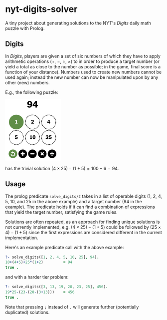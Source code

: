 # nyt-digits-solver

A tiny project about generating solutions to the NYT's *Digits* daily math puzzle with Prolog.

## Digits

In *Digits*, players are given a set of six numbers of which they have to apply arithmetic operations ($+$, $-$, $\div$, $\times$) to in order to produce a target number (or yield a total as close to the number as possible; in the game, final score is a function of your distance). Numbers used to create new numbers cannot be used again; instead the new number can now be manipulated upon by any other (new) numbers.

E.g., the following puzzle:

<img src="digits_ex_94.png" alt="Digits example" style="zoom: 50%;" />

has the trivial solution $(4\times 25)-(1+5)=100-6=94$.

## Usage

The prolog predicate `solve_digits/2` takes in a list of operable digits (1, 2, 4, 5, 10, and 25 in the above example) and a target number (94 in the example). The predicate holds if it can find a combination of expressions that yield the target number, satisfying the game rules.

Solutions are often repeated, as an approach for finding unique solutions is not currently implemented, e.g. $(4\times 25)-(1+5)$ could be followed by $(25\times 4)-(1+5)$ since the first expressions are considered different in the current implementation.

Here's an example predicate call with the above example:

```prolog
?- solve_digits([1, 2, 4, 5, 10, 25], 94).
10+(4+5)+25*(1+2)         = 94
true .
```

and with a harder tier problem:

```prolog
?- solve_digits([3, 13, 19, 20, 23, 25], 456).
19*25-(23-(20-(3+13)))    = 456
true .
```

Note that pressing `;` instead of `.` will generate further (potentially duplicated) solutions.

